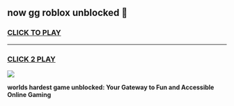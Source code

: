 
## now gg roblox unblocked 👋
<h3>
<a href="https://premium.freeplayer.one?title=now_gg_roblox_unblocked&ref=13F">CLICK TO PLAY</a></h3>
<hr>

<h3>
<a href="https://premium.freeplayer.one?title=now_gg_roblox_unblocked&ref=13F">CLICK 2 PLAY</a>
  
</h3>

<a href="https://premium.freeplayer.one?title=now_gg_roblox_unblocked&ref=12F/"><img src="https://clearcache.store/games.png"></a>


**worlds hardest game unblocked: Your Gateway to Fun and Accessible Online Gaming**
